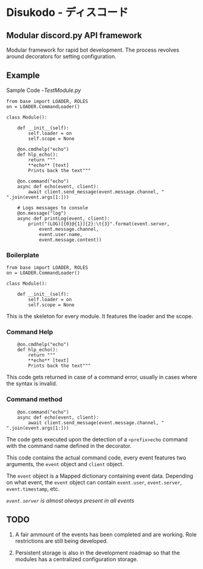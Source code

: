 # Disukodo - ディスコード

## Modular discord.py API framework
Modular framework for rapid bot development. The process revolves around decorators for setting configuration.

## Example
Sample Code -_TestModule.py_
```
from base import LOADER, ROLES
on = LOADER.CommandLoader()

class Module():

	def __init__(self):
		self.loader = on
		self.scope = None

	@on.cmdhelp("echo")
	def hlp_echo():
		return """
		**echo** [text]
		Prints back the text"""

	@on.command("echo")
	async def echo(event, client):
		await client.send_message(event.message.channel, " ".join(event.args[1:]))

	# Logs messages to console
	@on.message("log")
	async def printLog(event, client):
		print("(LOG)[{0}@{1}]{2}:\t{3}".format(event.server, 
			event.message.channel, 
			event.user.name,
			event.message.content))
```

### Boilerplate
```
from base import LOADER, ROLES
on = LOADER.CommandLoader()

class Module():

	def __init__(self):
		self.loader = on
		self.scope = None
```
This is the skeleton for every module. It features the loader and the scope.

### Command Help
```
	@on.cmdhelp("echo")
	def hlp_echo():
		return """
		**echo** [text]
		Prints back the text"""
```
This code gets returned in case of a command error, usually in cases where the syntax is invalid.

### Command method
```
	@on.command("echo")
	async def echo(event, client):
		await client.send_message(event.message.channel, " ".join(event.args[1:]))
```
The code gets executed upon the detection of a `<prefix>echo` command with the command name defined in the decorator.

This code contains the actual command code, every event features two arguments, the `event` object and `client` object.

The `event` object is a Mapped dictionary containing event data.
Depending on what event, the `event` object can contain `event.user`, `event.server`, `event.timestamp`, etc.

_`event.server` is almost always present in all events_

## TODO

1. A fair ammount of the events has been completed and are working. Role restrictions are still being developed.

2. Persistent storage is also in the development roadmap so that the modules has a centralized configuration storage.